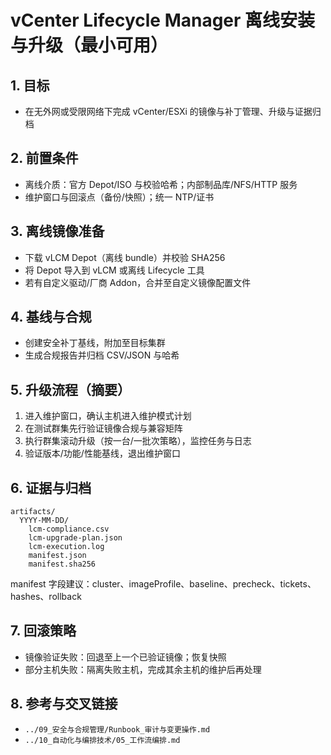 # vCenter Lifecycle Manager 离线安装与升级（最小可用）

## 1. 目标

- 在无外网或受限网络下完成 vCenter/ESXi 的镜像与补丁管理、升级与证据归档

## 2. 前置条件

- 离线介质：官方 Depot/ISO 与校验哈希；内部制品库/NFS/HTTP 服务
- 维护窗口与回滚点（备份/快照）；统一 NTP/证书

## 3. 离线镜像准备

- 下载 vLCM Depot（离线 bundle）并校验 SHA256
- 将 Depot 导入到 vLCM 或离线 Lifecycle 工具
- 若有自定义驱动/厂商 Addon，合并至自定义镜像配置文件

## 4. 基线与合规

- 创建安全补丁基线，附加至目标集群
- 生成合规报告并归档 CSV/JSON 与哈希

## 5. 升级流程（摘要）

1) 进入维护窗口，确认主机进入维护模式计划
2) 在测试群集先行验证镜像合规与兼容矩阵
3) 执行群集滚动升级（按一台/一批次策略），监控任务与日志
4) 验证版本/功能/性能基线，退出维护窗口

## 6. 证据与归档

```text
artifacts/
  YYYY-MM-DD/
    lcm-compliance.csv
    lcm-upgrade-plan.json
    lcm-execution.log
    manifest.json
    manifest.sha256
```

manifest 字段建议：cluster、imageProfile、baseline、precheck、tickets、hashes、rollback

## 7. 回滚策略

- 镜像验证失败：回退至上一个已验证镜像；恢复快照
- 部分主机失败：隔离失败主机，完成其余主机的维护后再处理

## 8. 参考与交叉链接

- `../09_安全与合规管理/Runbook_审计与变更操作.md`
- `../10_自动化与编排技术/05_工作流编排.md`

